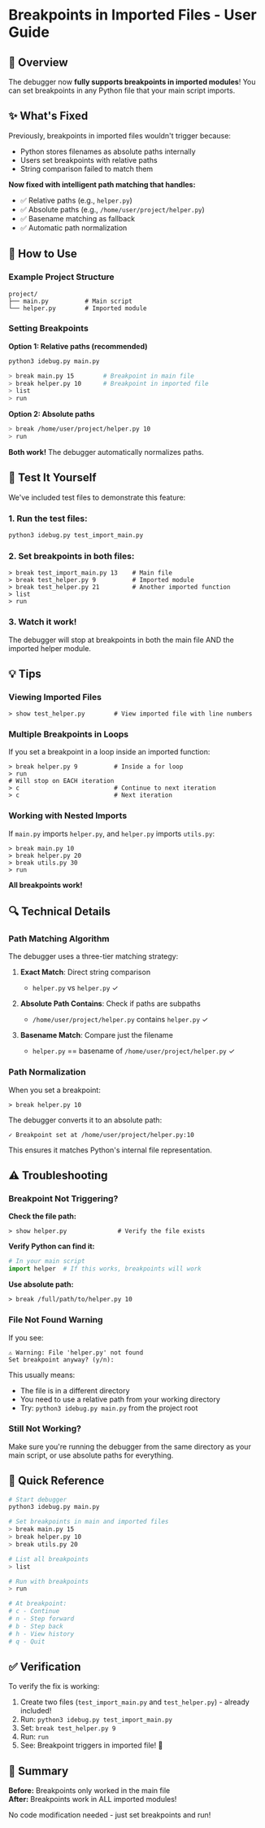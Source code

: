 # Breakpoints in Imported Files - User Guide

## 🎯 Overview

The debugger now **fully supports breakpoints in imported modules**! You can set breakpoints in any Python file that your main script imports.

## ✨ What's Fixed

Previously, breakpoints in imported files wouldn't trigger because:
- Python stores filenames as absolute paths internally
- Users set breakpoints with relative paths
- String comparison failed to match them

**Now fixed with intelligent path matching that handles:**
- ✅ Relative paths (e.g., `helper.py`)
- ✅ Absolute paths (e.g., `/home/user/project/helper.py`)
- ✅ Basename matching as fallback
- ✅ Automatic path normalization

## 📖 How to Use

### Example Project Structure
```
project/
├── main.py          # Main script
└── helper.py        # Imported module
```

### Setting Breakpoints

**Option 1: Relative paths (recommended)**
```bash
python3 idebug.py main.py

> break main.py 15        # Breakpoint in main file
> break helper.py 10      # Breakpoint in imported file
> list
> run
```

**Option 2: Absolute paths**
```bash
> break /home/user/project/helper.py 10
> run
```

**Both work!** The debugger automatically normalizes paths.

## 🧪 Test It Yourself

We've included test files to demonstrate this feature:

### 1. Run the test files:
```bash
python3 idebug.py test_import_main.py
```

### 2. Set breakpoints in both files:
```
> break test_import_main.py 13    # Main file
> break test_helper.py 9          # Imported module  
> break test_helper.py 21         # Another imported function
> list
> run
```

### 3. Watch it work!
The debugger will stop at breakpoints in both the main file AND the imported helper module.

## 💡 Tips

### Viewing Imported Files
```
> show test_helper.py        # View imported file with line numbers
```

### Multiple Breakpoints in Loops
If you set a breakpoint in a loop inside an imported function:
```
> break helper.py 9          # Inside a for loop
> run
# Will stop on EACH iteration
> c                          # Continue to next iteration
> c                          # Next iteration
```

### Working with Nested Imports
If `main.py` imports `helper.py`, and `helper.py` imports `utils.py`:
```
> break main.py 10
> break helper.py 20
> break utils.py 30
> run
```
**All breakpoints work!**

## 🔍 Technical Details

### Path Matching Algorithm
The debugger uses a three-tier matching strategy:

1. **Exact Match**: Direct string comparison
   - `helper.py` vs `helper.py` ✓

2. **Absolute Path Contains**: Check if paths are subpaths
   - `/home/user/project/helper.py` contains `helper.py` ✓

3. **Basename Match**: Compare just the filename
   - `helper.py` == basename of `/home/user/project/helper.py` ✓

### Path Normalization
When you set a breakpoint:
```
> break helper.py 10
```

The debugger converts it to an absolute path:
```
✓ Breakpoint set at /home/user/project/helper.py:10
```

This ensures it matches Python's internal file representation.

## ⚠️ Troubleshooting

### Breakpoint Not Triggering?

**Check the file path:**
```
> show helper.py              # Verify the file exists
```

**Verify Python can find it:**
```python
# In your main script
import helper  # If this works, breakpoints will work
```

**Use absolute path:**
```
> break /full/path/to/helper.py 10
```

### File Not Found Warning

If you see:
```
⚠ Warning: File 'helper.py' not found
Set breakpoint anyway? (y/n):
```

This usually means:
- The file is in a different directory
- You need to use a relative path from your working directory
- Try: `python3 idebug.py main.py` from the project root

### Still Not Working?

Make sure you're running the debugger from the same directory as your main script, or use absolute paths for everything.

## 🚀 Quick Reference

```bash
# Start debugger
python3 idebug.py main.py

# Set breakpoints in main and imported files
> break main.py 15
> break helper.py 10
> break utils.py 20

# List all breakpoints
> list

# Run with breakpoints
> run

# At breakpoint:
# c - Continue
# n - Step forward
# b - Step back
# h - View history
# q - Quit
```

## ✅ Verification

To verify the fix is working:

1. Create two files (`test_import_main.py` and `test_helper.py`) - already included!
2. Run: `python3 idebug.py test_import_main.py`
3. Set: `break test_helper.py 9`
4. Run: `run`
5. See: Breakpoint triggers in imported file! 🎉

## 📝 Summary

**Before:** Breakpoints only worked in the main file  
**After:** Breakpoints work in ALL imported modules!

No code modification needed - just set breakpoints and run!
